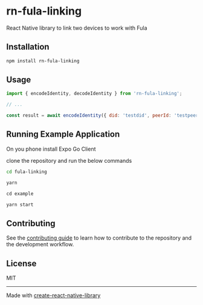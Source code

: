 # rn-fula-linking

React Native library to link two devices to work with Fula

## Installation

```sh
npm install rn-fula-linking
```

## Usage

```js
import { encodeIdentity, decodeIdentity } from 'rn-fula-linking';

// ...

const result = await encodeIdentity({ did: 'testdid', peerId: 'testpeerid' });
```

## Running Example Application

On you phone install Expo Go Client

clone the repository and run the below commands

```sh
cd fula-linking
```
```sh
yarn
```
```js
cd example

yarn start
```


## Contributing

See the [contributing guide](CONTRIBUTING.md) to learn how to contribute to the repository and the development workflow.

## License

MIT

---

Made with [create-react-native-library](https://github.com/callstack/react-native-builder-bob)
